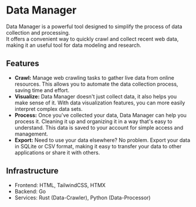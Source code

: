 # Data Manager
Data Manager is a powerful tool designed to simplify the process of data collection and processing.  
It offers a convenient way to quickly crawl and collect recent web data, making it an useful tool for data modeling and research.

## Features
- **Crawl:** Manage web crawling tasks to gather live data from online resources. This allows you to automate the data collection process, saving time and effort.
- **Visualize:** Data Manager doesn't just collect data, it also helps you make sense of it. With data visualization features, you can more easily interpret complex data sets.
- **Process:** Once you've collected your data, Data Manager can help you process it. Cleaning it up and organizing it in a way that's easy to understand. This data is saved to your account for simple access and management.
- **Export:** Need to use your data elsewhere? No problem. Export your data in SQLite or CSV format, making it easy to transfer your data to other applications or share it with others.

## Infrastructure
- Frontend: HTML, TailwindCSS, HTMX
- Backend: Go
- Services: Rust (Data-Crawler), Python (Data-Processor)
